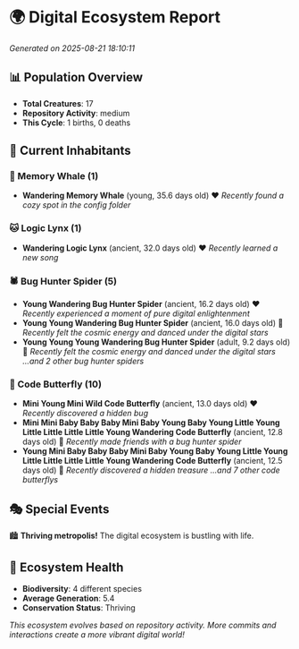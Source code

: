 # 🌍 Digital Ecosystem Report
*Generated on 2025-08-21 18:10:11*

## 📊 Population Overview
- **Total Creatures**: 17
- **Repository Activity**: medium
- **This Cycle**: 1 births, 0 deaths

## 👥 Current Inhabitants

### 🐋 Memory Whale (1)
- **Wandering Memory Whale** (young, 35.6 days old) ❤️
  *Recently found a cozy spot in the config folder*

### 🐱 Logic Lynx (1)
- **Wandering Logic Lynx** (ancient, 32.0 days old) ❤️
  *Recently learned a new song*

### 🕷️ Bug Hunter Spider (5)
- **Young Wandering Bug Hunter Spider** (ancient, 16.2 days old) ❤️
  *Recently experienced a moment of pure digital enlightenment*
- **Young Young Wandering Bug Hunter Spider** (ancient, 16.0 days old) 💛
  *Recently felt the cosmic energy and danced under the digital stars*
- **Young Young Young Wandering Bug Hunter Spider** (adult, 9.2 days old) 💚
  *Recently felt the cosmic energy and danced under the digital stars*
  *...and 2 other bug hunter spiders*

### 🦋 Code Butterfly (10)
- **Mini Young Mini Wild Code Butterfly** (ancient, 13.0 days old) ❤️
  *Recently discovered a hidden bug*
- **Mini Mini Baby Baby Baby Mini Baby Young Baby Young Little Young Little Little Little Little Young Wandering Code Butterfly** (ancient, 12.8 days old) 💛
  *Recently made friends with a bug hunter spider*
- **Young Mini Baby Baby Baby Mini Baby Young Baby Young Little Young Little Little Little Little Young Wandering Code Butterfly** (ancient, 12.5 days old) 💛
  *Recently discovered a hidden treasure*
  *...and 7 other code butterflys*

## 🎭 Special Events

🏙️ **Thriving metropolis!** The digital ecosystem is bustling with life.

## 🔬 Ecosystem Health
- **Biodiversity**: 4 different species
- **Average Generation**: 5.4
- **Conservation Status**: Thriving

*This ecosystem evolves based on repository activity. More commits and interactions create a more vibrant digital world!*